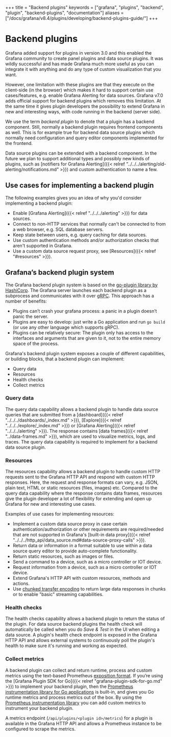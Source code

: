 +++
title = "Backend plugins"
keywords = ["grafana", "plugins", "backend", "plugin", "backend-plugins", "documentation"]
aliases = ["/docs/grafana/v8.4/plugins/developing/backend-plugins-guide/"]
+++

# Backend plugins

Grafana added support for plugins in version 3.0 and this enabled the Grafana community to create panel plugins and data source plugins. It was wildly successful and has made Grafana much more useful as you can integrate it with anything and do any type of custom visualization that you want.

However, one limitation with these plugins are that they execute on the client-side (in the browser) which makes it hard to support certain use cases/features, e.g. enable Grafana Alerting for data sources. Grafana v7.0 adds official support for backend plugins which removes this limitation. At the same time it gives plugin developers the possibility to extend Grafana in new and interesting ways, with code running in the backend (server side).

We use the term _backend plugin_ to denote that a plugin has a backend component. Still, normally a backend plugin requires frontend components as well. This is for example true for backend data source plugins which normally need configuration and query editor components implemented for the frontend.

Data source plugins can be extended with a backend component. In the future we plan to support additional types and possibly new kinds of plugins, such as [notifiers for Grafana Alerting]({{< relref "../../../alerting/old-alerting/notifications.md" >}}) and custom authentication to name a few.

## Use cases for implementing a backend plugin

The following examples gives you an idea of why you'd consider implementing a backend plugin:

- Enable [Grafana Alerting]({{< relref "../../../alerting" >}}) for data sources.
- Connect to non-HTTP services that normally can't be connected to from a web browser, e.g. SQL database servers.
- Keep state between users, e.g. query caching for data sources.
- Use custom authentication methods and/or authorization checks that aren't supported in Grafana.
- Use a custom data source request proxy, see [Resources]({{< relref "#resources" >}}).

## Grafana’s backend plugin system

The Grafana backend plugin system is based on the [go-plugin library by HashiCorp](https://github.com/hashicorp/go-plugin). The Grafana server launches each backend plugin as a subprocess and communicates with it over [gRPC](https://grpc.io/). This approach has a number of benefits:

- Plugins can’t crash your grafana process: a panic in a plugin doesn’t panic the server.
- Plugins are easy to develop: just write a Go application and run `go build` (or use any other language which supports gRPC).
- Plugins can be relatively secure: The plugin only has access to the interfaces and arguments that are given to it, not to the entire memory space of the process.

Grafana's backend plugin system exposes a couple of different capabilities, or building blocks, that a backend plugin can implement:

- Query data
- Resources
- Health checks
- Collect metrics

### Query data

The query data capability allows a backend plugin to handle data source queries that are submitted from a [dashboard]({{< relref "../../../dashboards/_index.md" >}}), [Explore]({{< relref "../../../explore/_index.md" >}}) or [Grafana Alerting]({{< relref "../../../alerting" >}}). The response contains [data frames]({{< relref "../data-frames.md" >}}), which are used to visualize metrics, logs, and traces. The query data capability is required to implement for a backend data source plugin.

### Resources

The resources capability allows a backend plugin to handle custom HTTP requests sent to the Grafana HTTP API and respond with custom HTTP responses. Here, the request and response formats can vary, e.g. JSON, plain text, HTML or static resources (files, images) etc. Compared to the query data capability where the response contains data frames, resources give the plugin developer a lot of flexibility for extending and open up Grafana for new and interesting use cases.

Examples of use cases for implementing resources:

- Implement a custom data source proxy in case certain authentication/authorization or other requirements are required/needed that are not supported in Grafana's [built-in data proxy]({{< relref "../../../http_api/data_source.md#data-source-proxy-calls" >}}).
- Return data or information in a format suitable to use within a data source query editor to provide auto-complete functionality.
- Return static resources, such as images or files.
- Send a command to a device, such as a micro controller or IOT device.
- Request information from a device, such as a micro controller or IOT device.
- Extend Grafana's HTTP API with custom resources, methods and actions.
- Use [chunked transfer encoding](https://en.wikipedia.org/wiki/Chunked_transfer_encoding) to return large data responses in chunks or to enable "basic" streaming capabilities.

### Health checks

The health checks capability allows a backend plugin to return the status of the plugin. For data source backend plugins the health check will automatically be called when you do _Save & Test_ in the UI when editing a data source. A plugin's health check endpoint is exposed in the Grafana HTTP API and allows external systems to continuously poll the plugin's health to make sure it's running and working as expected.

### Collect metrics

A backend plugin can collect and return runtime, process and custom metrics using the text-based Prometheus [exposition format](https://prometheus.io/docs/instrumenting/exposition_formats/). If you’re using the [Grafana Plugin SDK for Go]({{< relref "grafana-plugin-sdk-for-go.md" >}}) to implement your backend plugin, then the [Prometheus instrumentation library for Go applications](https://github.com/prometheus/client_golang) is built-in, and gives you Go runtime metrics and process metrics out of the box. By using the [Prometheus instrumentation library](https://github.com/prometheus/client_golang) you can add custom metrics to instrument your backend plugin.

A metrics endpoint (`/api/plugins/<plugin id>/metrics`) for a plugin is available in the Grafana HTTP API and allows a Prometheus instance to be configured to scrape the metrics.

